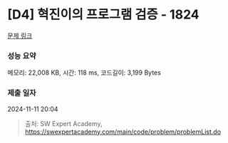 # [D4] 혁진이의 프로그램 검증 - 1824 

[문제 링크](https://swexpertacademy.com/main/code/problem/problemDetail.do?contestProbId=AV4yLUiKDUoDFAUx) 

### 성능 요약

메모리: 22,008 KB, 시간: 118 ms, 코드길이: 3,199 Bytes

### 제출 일자

2024-11-11 20:04



> 출처: SW Expert Academy, https://swexpertacademy.com/main/code/problem/problemList.do